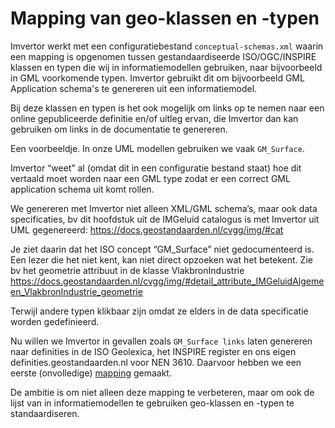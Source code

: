 # Mapping van geo-klassen en -typen

Imvertor werkt met een configuratiebestand `conceptual-schemas.xml` waarin een mapping is opgenomen tussen gestandaardiseerde ISO/OGC/INSPIRE klassen en typen die wij in informatiemodellen gebruiken, naar bijvoorbeeld in GML voorkomende typen. Imvertor gebruikt dit om bijvoorbeeld GML Application schema's te genereren uit een informatiemodel. 

Bij deze klassen en typen is het ook mogelijk om links op te nemen naar een online gepubliceerde definitie en/of uitleg ervan, die Imvertor dan kan gebruiken om links in de documentatie te genereren. 

Een voorbeeldje. In onze UML modellen gebruiken we vaak `GM_Surface`. 

Imvertor “weet” al (omdat dit in een configuratie bestand staat) hoe dit vertaald moet worden naar een GML type zodat er een correct GML application schema uit komt rollen. 

We genereren met Imvertor niet alleen XML/GML schema’s, maar ook data specificaties, bv dit hoofdstuk uit de IMGeluid catalogus is met Imvertor uit UML gegenereerd: https://docs.geostandaarden.nl/cvgg/img/#cat

Je ziet daarin dat het ISO concept “GM_Surface” niet gedocumenteerd is. Een lezer die het niet kent, kan niet direct opzoeken wat het betekent. Zie bv het geometrie attribuut in de klasse VlakbronIndustrie 
https://docs.geostandaarden.nl/cvgg/img/#detail_attribute_IMGeluidAlgemeen_VlakbronIndustrie_geometrie

Terwijl andere typen klikbaar zijn omdat ze elders in de data specificatie worden gedefinieerd. 

Nu willen we Imvertor in gevallen zoals `GM_Surface links` laten genereren naar definities in de ISO Geolexica, het INSPIRE register en ons eigen definities.geostandaarden.nl voor NEN 3610. Daarvoor hebben we een eerste (onvolledige) [mapping](https://github.com/Geonovum/imvertor/blob/main/conceptualmap/mapping-ISOlexicon.xlsx) gemaakt. 

De ambitie is om niet alleen deze mapping te verbeteren, maar om ook de lijst van in informatiemodellen te gebruiken geo-klassen en -typen te standaardiseren. 
